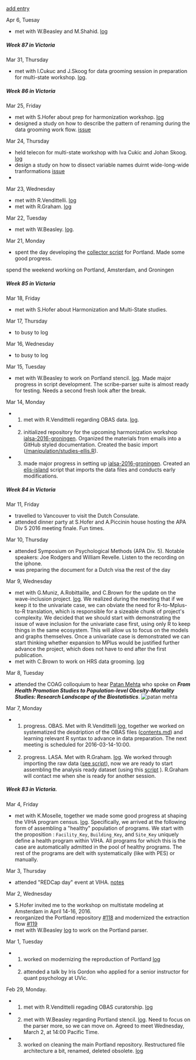 [add entry](https://github.com/andkov/about/edit/master/2016/mar/README.md)

Apr 6, Tuesay
- met with W.Beasley and M.Shahid. [log](https://github.com/IALSA/ialsa-2015-portland-stencil/issues/43)


##### Week 87 in Victoria

Mar 31, Thursday
- met with I.Cukuc and J.Skoog for data grooming session in preparation for multi-state workshop. [log](https://github.com/IALSA/ialsa-2016-amsterdam/issues/9).


##### Week 86 in Victoria
Mar 25, Friday
- met with S.Hofer about prep for harmonization workshop. [log](https://github.com/IALSA/ialsa-2016-groningen/issues/3)
- designed a study on how to describe the pattern of renaming during the data grooming work flow. [issue](https://github.com/IALSA/ialsa-2016-groningen/issues/4)

Mar 24, Thursday
- held telecon for multi-state workshop with Iva Cukic and Johan Skoog. [log](https://github.com/IALSA/ialsa-2016-amsterdam/issues/6)
- design a study on how to dissect variable names duirnt wide-long-wide tranformations [issue](https://github.com/wibeasley/regex-class-2015/issues/7)
- 
Mar 23, Wednesday 
- met with R.Vendittelli. [log](https://github.com/IALSA/OBAS/issues/6) 
- met with R.Graham. [log](https://github.com/IALSA/LASA/issues/7)

Mar 22, Tuesday
- met with W.Beasley. [log](https://github.com/IALSA/ialsa-2015-portland-stencil/issues/40). 

Mar 21, Monday
- spent the day developing the [collector script](https://github.com/IALSA/IALSA-2015-Portland/blob/master/scripts/mplus/collect-results.R) for Portland. Made some good progress. 

spend the weekend working on Portland, Amsterdam, and Groningen


##### Week 85 in Victoria

Mar 18, Friday
- met with S.Hofer about Harmonization and Multi-State studies.   

Mar 17, Thursday
- to busy to log  

Mar 16, Wednesday
- to busy to log  

Mar 15, Tuesday 
- met with W.Beasley to work on Portland stencil. [log](https://github.com/IALSA/ialsa-2015-portland-stencil/issues/38). Made major progress in script development. The scribe-parser suite is almost ready for testing. Needs a second fresh look after the break. 

Mar 14, Monday  
- 1. met with R.Vendittelli regarding OBAS data. [log](https://github.com/IALSA/OBAS/issues/5).  
- 2. initialized repository for the upcoming harmonization workshop [ialsa-2016-groningen](https://github.com/IALSA/ialsa-2016-groningen). Organized the materials from emails into a GitHub styled documentation. Created the basic import ([/manipulation/studies-ellis.R](https://github.com/IALSA/ialsa-2016-groningen/blob/master/manipulation/studies-ellis.R)). 
- 3. made major progress in setting up [ialsa-2016-groningen](https://github.com/IALSA/ialsa-2016-groningen). Created an [elis-island](https://github.com/IALSA/ialsa-2016-groningen/blob/master/manipulation/0-ellis-island.R) script that imports the data files and conducts early modifications.


##### Week 84 in Victoria

Mar 11, Friday  
- travelled to Vancouver to visit the Dutch Consulate. 
- attended dinner party at S.Hofer and A.Piccinin house hosting the APA Div 5 2016 meeting finale. Fun times.   

Mar 10, Thursday
- attended  Symposium on Psychological Methods (APA	Div. 5). Notable speakers: Joe Rodgers and William Revelle. Listen to the recording on the iphone.    
- was preparing the document for a Dutch visa the rest of the day  

Mar 9, Wednesday
- met with G.Muniz, A.Robittaille, and C.Brown for the update on the wave-inclusion project. [log](https://github.com/IALSA/wave-inclusion/issues/16). We realized during the meeting that if we keep it to the univariate case, we can obviate the need for R-to-Mplus-to-R translation, which is responsible for a sizeable chunk of project's complexity. We decided that we should start with demonstrating the issue of wave inclusion for the univariate case first, using only R to keep things in the same ecosystem. This will allow us to focus on the models and graphs themselves. Once a univariate case is demonstrated we can start thinking whether expansion to MPlus would be justified further advance the project, which does not have to end after the first publication. 
- met with C.Brown to work on HRS data grooming. [log](https://github.com/IALSA/HRS/issues/5)

Mar 8, Tuesday
- attended the COAG colloquium to hear [Patan Mehta](http://www.norc.uab.edu/people/tmehta) who spoke on ***From Health Promotion Studies to Population-level Obesity-Mortality Studies: Research Landscape of the Biostatistics***. ![patan mehta](http://www.norc.uab.edu/sites/norc.uab.edu/files/people/TMehta/TMehta.jpg)

Mar 7, Monday
-  1. progress. OBAS.  Met with R.Vendittelli [log](https://github.com/IALSA/OBAS/issues/4), together we worked on systematized the desdription of the OBAS files ([contents.md](https://github.com/IALSA/OBAS/blob/master/data-unshared/contents.md)) and learning relevant R syntax to advance in data preparation.  The next meeting is scheduled for 2016-03-14-10:00.    
-  2. progress. LASA. Met with R.Graham. [log](https://github.com/IALSA/LASA/issues/6). We worked through importing the raw data ([see script](https://github.com/IALSA/LASA/blob/master/scripts/users/r-graham/0-import-raw-graham.R)), now we are ready to start assembling the analysis ready dataset (using this [script](https://github.com/IALSA/LASA/blob/master/scripts/users/r-graham/1-compose-dataframes-graham.R) ). R.Graham will contact me when she is ready for another session.  




##### Week 83 in Victoria.

Mar 4, Friday
- met with K.Moselle, together we made some good progress at shaping the VIHA program census. [log](https://github.com/IHACRU/viha-programs/issues/20). Specifically, we arrived at the following form of assembling a "healthy" population of programs. We start with the proposition : `Facility_Key`, `Building_Key`, and `Site_Key` uniquely define a health program within VIHA.  All programs for which this is the case are automatically admitted in the pool of healthy programs. The rest of the programs are delt with systematically (like with PES) or manually.   

Mar 3, Thursday
- attended "REDCap day" event at VIHA. [notes](https://github.com/andkov/about/blob/master/2016/mar/2016-03-03-notes.md)

Mar 2, Wednesday
- S.Hofer invited me to the workshop on multistate modeling at Amsterdam in April 14-16, 2016.  
- reorganized the Portland repository [#118]() and modernized the extraction flow [#119]()   
- met with W.Beasley [log](https://github.com/IALSA/IALSA-2015-Portland/issues/120) to work on the Portland parser. 

Mar 1, Tuesday
- 1. worked on modernizing the reproduction of Portland [log](https://github.com/IALSA/IALSA-2015-Portland/issues/119)
- 2. attended a talk by Iris Gordon who applied for a senior instructor for quant psychology at UVic. 

Feb 29, Monday. 
- 1. met with R.Vendittelli regading OBAS curatorship. [log](https://github.com/IALSA/OBAS/issues/2)  
- 2. met with W.Beasley regarding Portland stencil. [log](https://github.com/IALSA/ialsa-2015-portland-stencil/issues/28). Need to focus on the parser more, so we can move on. Agreed to meet Wednesday, March 2, at 14:00 Pacific Time.  
- 3. worked on cleaning the main Portland repository. Restructured file architecture a bit, renamed, deleted obsolete. [log](https://github.com/IALSA/IALSA-2015-Portland)
